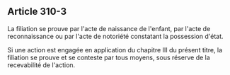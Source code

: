 Article 310-3
----
La filiation se prouve par l'acte de naissance de l'enfant, par l'acte de
reconnaissance ou par l'acte de notoriété constatant la possession d'état.

Si une action est engagée en application du chapitre III du présent titre, la
filiation se prouve et se conteste par tous moyens, sous réserve de la
recevabilité de l'action.
